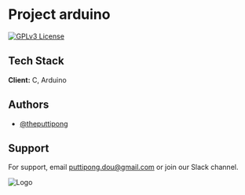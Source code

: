 # Project arduino
[![GPLv3 License](https://img.shields.io/badge/License-GPL%20v3-yellow.svg)](https://opensource.org/licenses/)


## Tech Stack
**Client:** C, Arduino


## Authors
- [@theputtipong](https://github.com/theputtipong)


## Support
For support, email puttipong.dou@gmail.com or join our Slack channel.


![Logo](https://drive.google.com/file/d/1NNTkmoeHWmqP4tFjwTLUdyEHd53kN8hB/view?usp=share_link)

